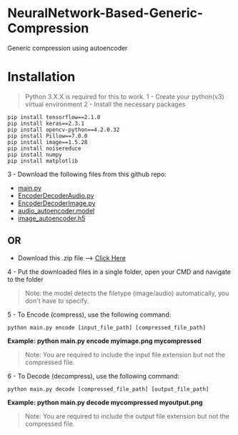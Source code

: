 # NeuralNetwork-Based-Generic-Compression
Generic compression using autoencoder

# Installation
> Python 3.X.X is required for this to work.
1 - Create your python(v3) virtual environment
2 - Install the necessary packages
```
pip install tensorflow==2.1.0
pip install keras==2.3.1
pip install opencv-python==4.2.0.32
pip install Pillow==7.0.0
pip install image==1.5.28
pip install noisereduce
pip install numpy
pip install matplotlib
```
3 - Download the following files from this github repo:
- [main.py](https://github.com/AbdelrahmanElsherif/NeuralNetwork-Based-Generic-Compression/blob/master/main.py)
- [EncoderDecoderAudio.py](https://github.com/AbdelrahmanElsherif/NeuralNetwork-Based-Generic-Compression/blob/master/EncoderDecoderAudio.py)
- [EncoderDecoderImage.py](https://github.com/AbdelrahmanElsherif/NeuralNetwork-Based-Generic-Compression/blob/master/EncoderDecoderImage.py)
- [audio_autoencoder.model](https://github.com/AbdelrahmanElsherif/NeuralNetwork-Based-Generic-Compression/blob/master/audio_autoencoder.model)
- [image_autoencoder.h5](https://github.com/AbdelrahmanElsherif/NeuralNetwork-Based-Generic-Compression/blob/master/image_autoencoder.h5)

## OR

- Download this .zip file --> [Click Here](https://gofile.io/?c=hpgsf9
)

4 - Put the downloaded files in a single folder, open your CMD and navigate to the folder

> Note: the model detects the filetype (image/audio) automatically, you don't have to specify.

5 - To Encode (compress), use the following command:
```
python main.py encode [input_file_path] [compressed_file_path]
```
**Example: python main.py encode myimage.png mycompressed**
> Note: You are required to include the input file extension but not the compressed file.

6 - To Decode (decompress), use the following command:
```
python main.py decode [compressed_file_path] [output_file_path]
```
**Example: python main.py decode mycompressed myoutput.png**
> Note: You are required to include the output file extension but not the compressed file.
